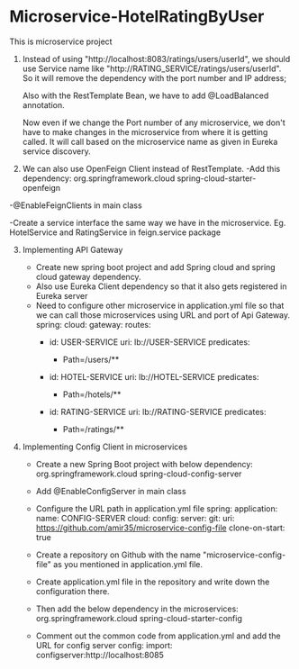 # Microservice-HotelRatingByUser
This is microservice project

1. Instead of using "http://localhost:8083/ratings/users/userId", we should use Service name like "http://RATING_SERVICE/ratings/users/userId". So it will remove the dependency with the port number and IP address;

	Also with the RestTemplate Bean, we have to add @LoadBalanced annotation.

	Now even if we change the Port number of any microservice, we don't have to make changes in the microservice from where it is getting called. It will call 	   based on the microservice name as given in Eureka service discovery.

2. We can also use OpenFeign Client instead of RestTemplate.
  -Add this dependency:
      		<dependency>
			<groupId>org.springframework.cloud</groupId>
			<artifactId>spring-cloud-starter-openfeign</artifactId>
		</dependency>
    
  -@EnableFeignClients in main class
  
  -Create a service interface the same way we have in the microservice. Eg. HotelService and RatingService in feign.service package


3. Implementing API Gateway
	- Create new spring boot project and add Spring cloud and spring cloud gateway dependency. 
	- Also use Eureka Client dependency so that it also gets registered in Eureka server
	- Need to configure other microservice in application.yml file so that we can call those microservices using URL and port of Api Gateway.
spring:
  cloud:
    gateway:
      routes:
        - id: USER-SERVICE
          uri: lb://USER-SERVICE
          predicates:
            - Path=/users/**

        - id: HOTEL-SERVICE
          uri: lb://HOTEL-SERVICE
          predicates:
            - Path=/hotels/**

        - id: RATING-SERVICE
          uri: lb://RATING-SERVICE
          predicates:
            - Path=/ratings/**


 4. Implementing Config Client in microservices

	- Create a new Spring Boot project with below dependency:
		<dependency>
			<groupId>org.springframework.cloud</groupId>
			<artifactId>spring-cloud-config-server</artifactId>
		</dependency>
		
	- Add @EnableConfigServer in main class
	- Configure the URL path in application.yml file
		spring:
  		 application:
   		  name: CONFIG-SERVER
  		 cloud:
    		  config:
      		    server:
        	      git:
          		uri: https://github.com/amir35/microservice-config-file
          		clone-on-start: true
			
	- Create a repository on Github with the name "microservice-config-file" as you mentioned in application.yml file.
	- Create application.yml file in the repository and write down the configuration there.
	- Then add the below dependency in the microservices:
		<dependency>
			<groupId>org.springframework.cloud</groupId>
			<artifactId>spring-cloud-starter-config</artifactId>
		</dependency>
		
	- Comment out the common code from application.yml and add the URL for config server
		  config:
    			import: configserver:http://localhost:8085
